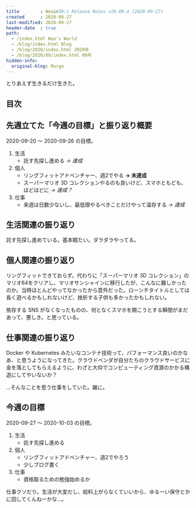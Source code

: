 ```yaml
---
title        : Neo&#39;s Release Notes v29.09.4 (2020-09-27)
created      : 2020-09-27
last-modified: 2020-09-27
header-date  : true
path:
  - /index.html Neo's World
  - /blog/index.html Blog
  - /blog/2020/index.html 2020年
  - /blog/2020/09/index.html 09月
hidden-info:
  original-blog: Murga
---
```


とりあえず生きるだけ生きた。

## 目次

## 先週立てた「今週の目標」と振り返り概要

2020-09-20 ～ 2020-09-26 の目標。

1. 生活
    - 託す先探し進める _→ 達成_
2. 個人
    - リングフィットアドベンチャー、週2でやる **→ 未達成**
    - スーパーマリオ 3D コレクションやるのも良いけど、スマホともども、ほどほどに _→ 達成？_
3. 仕事
    - 来週は日数少ないし、最低限やるべきことだけやって温存する _→ 達成_

## 生活関連の振り返り

託す先探し進めている。基本眠たい。ダラダラやってる。

## 個人関連の振り返り

リングフィットできておらず。代わりに「スーパーマリオ 3D コレクション」のマリオ64をクリアし、マリオサンシャインに移行したが、こんなに難しかったのか。当時ほとんどやってなかったから意外だった。ローンチタイトルとしては長く遊べるかもしれないけど、挫折する子供も多かったかもしれない。

依存する SNS がなくなったものの、何となくスマホを開こうとする瞬間がまだあって、悪しき。と思っている。

## 仕事関連の振り返り

Docker や Kubernetes みたいなコンテナ技術って、パフォーマンス良いのかなあ、と思うようになってきた。クラウドベンダが自分たちのクラウドサービスに金を落としてもらえるように、わざと大仰でコンピューティング資源のかかる構造にしてやいないか？

…そんなことを思う仕事をしていた。雑に。

## 今週の目標

2020-09-27 ～ 2020-10-03 の目標。

1. 生活
    - 託す先探し進める
2. 個人
    - リングフィットアドベンチャー、週2でやろう
    - 少しブログ書く
3. 仕事
    - 資格取るための勉強始めるか

仕事クソだり。生活が大変だし、給料上がらなくていいから、ゆるーい保守とかに回してくんねーかな…。
